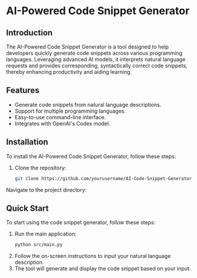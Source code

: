 # AI-Powered Code Snippet Generator

## Introduction
The AI-Powered Code Snippet Generator is a tool designed to help developers quickly generate code snippets across various programming languages. Leveraging advanced AI models, it interprets natural language requests and provides corresponding, syntactically correct code snippets, thereby enhancing productivity and aiding learning.

## Features
- Generate code snippets from natural language descriptions.
- Support for multiple programming languages.
- Easy-to-use command-line interface.
- Integrates with OpenAI's Codex model.

## Installation
To install the AI-Powered Code Snippet Generator, follow these steps:

1. Clone the repository:
   ```bash
   git clone https://github.com/yourusername/AI-Code-Snippet-Generator.git
Navigate to the project directory:

## Quick Start
To start using the code snippet generator, follow these steps:

1. Run the main application:
   ```bash
   python src/main.py
2. Follow the on-screen instructions to input your natural language description.
3. The tool will generate and display the code snippet based on your input.
